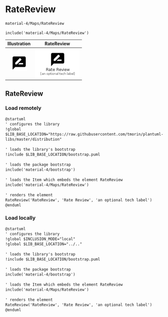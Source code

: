 # RateReview


```text
material-4/Maps/RateReview
```

```text
include('material-4/Maps/RateReview')
```



| Illustration | RateReview |
| :---: | :---: |
| ![illustration for Illustration](../../material-4/Maps/RateReview.png) | ![illustration for RateReview](../../material-4/Maps/RateReview.Local.png) |




## RateReview

### Load remotely
```plantuml
@startuml
' configures the library
!global $LIB_BASE_LOCATION="https://raw.githubusercontent.com/tmorin/plantuml-libs/master/distribution"

' loads the library's bootstrap
!include $LIB_BASE_LOCATION/bootstrap.puml

' loads the package bootstrap
include('material-4/bootstrap')

' loads the Item which embeds the element RateReview
include('material-4/Maps/RateReview')

' renders the element
RateReview('RateReview', 'Rate Review', 'an optional tech label')
@enduml
```

### Load locally
```plantuml
@startuml
' configures the library
!global $INCLUSION_MODE="local"
!global $LIB_BASE_LOCATION="../.."

' loads the library's bootstrap
!include $LIB_BASE_LOCATION/bootstrap.puml

' loads the package bootstrap
include('material-4/bootstrap')

' loads the Item which embeds the element RateReview
include('material-4/Maps/RateReview')

' renders the element
RateReview('RateReview', 'Rate Review', 'an optional tech label')
@enduml
```

